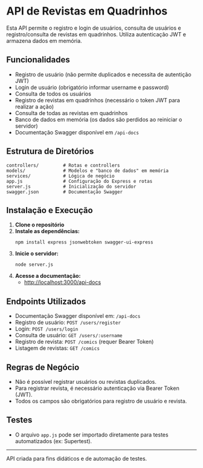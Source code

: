 # API de Revistas em Quadrinhos

Esta API permite o registro e login de usuários, consulta de usuários e registro/consulta de revistas em quadrinhos. Utiliza autenticação JWT e armazena dados em memória.

## Funcionalidades
- Registro de usuário (não permite duplicados e necessita de autentição JWT)
- Login de usuário (obrigatório informar username e password)
- Consulta de todos os usuários
- Registro de revistas em quadrinhos (necessário o token JWT para realizar a ação)
- Consulta de todas as revistas em quadrinhos
- Banco de dados em memória (os dados são perdidos ao reiniciar o servidor)
- Documentação Swagger disponível em `/api-docs`

## Estrutura de Diretórios
```
controllers/         # Rotas e controllers
models/              # Modelos e "banco de dados" em memória
services/            # Lógica de negócio
app.js               # Configuração do Express e rotas
server.js            # Inicialização do servidor
swagger.json         # Documentação Swagger
```

## Instalação e Execução

1. **Clone o repositório**
2. **Instale as dependências:**
    ```
    npm install express jsonwebtoken swagger-ui-express
    ```
3. **Inicie o servidor:**
   ```
   node server.js
   ```
4. **Acesse a documentação:**
   - [http://localhost:3000/api-docs](http://localhost:3000/api-docs)

## Endpoints Utilizados

- Documentação Swagger disponível em: `/api-docs`
- Registro de usuário: `POST /users/register`
- Login: `POST /users/login`
- Consulta de usuário: `GET /users/:username`
- Registro de revista: `POST /comics` (requer Bearer Token)
- Listagem de revistas: `GET /comics`

## Regras de Negócio

- Não é possível registrar usuários ou revistas duplicados.
- Para registrar revista, é necessário autenticação via Bearer Token (JWT).
- Todos os campos são obrigatórios para registro de usuário e revista.

## Testes

- O arquivo `app.js` pode ser importado diretamente para testes automatizados (ex: Supertest).

---

API criada para fins didáticos e de automação de testes.
